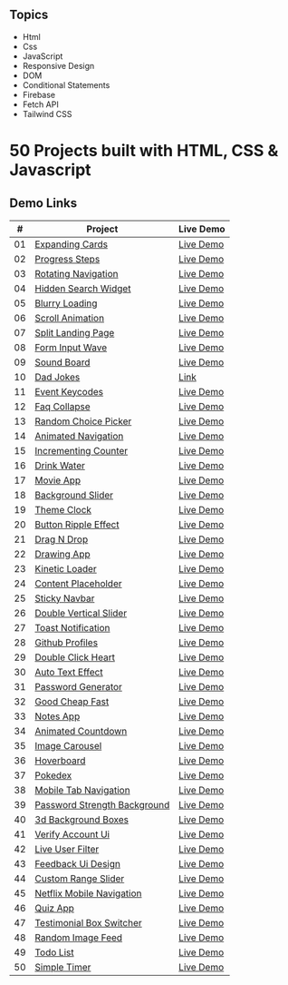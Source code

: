 ## Topics

- Html
- Css
- JavaScript
- Responsive Design
- DOM
- Conditional Statements
- Firebase
- Fetch API
- Tailwind CSS
	







# 50 Projects built with HTML, CSS & Javascript

## Demo Links

| #   | Project                                                                                                                          | Live Demo                                                                                                   |
| --- | -------------------------------------------------------------------------------------------------------------------------------- | ----------------------------------------------------------------------------------------------------------- |
| 01  | [Expanding Cards](https://github.com/furki-lab/50-projects-html-css-js/tree/main/1.%20Expanding%20Cards)                         |[Live Demo](https://expanding-cards-c1bc5.web.app )                                                               | 
| 02  | [Progress Steps](https://github.com/furki-lab/50-projects-html-css-js/tree/main/2.%20Progress%20bar)                             |[Live Demo](https://step-progress-bar.firebaseapp.com/)                                                           |
| 03  | [Rotating Navigation](https://github.com/furki-lab/50-projects-html-css-js/tree/main/3.%20Rotating%20Navigation)                 |[Live Demo](https://rotation-31c56.web.app/)                                                                      |
| 04  | [Hidden Search Widget](https://github.com/furki-lab/50-projects-html-css-js/tree/main/4.Hidden%20Search%20Widget)                |[Live Demo](https://hidden-search-widget.web.app/)                                                                |
| 05  | [Blurry Loading](https://github.com/furki-lab/50-projects-html-css-js/tree/main/5.%20Blurry%20Loading)                           |[Live Demo](https://blurry-loading-7387a.firebaseapp.com/)                                                        |
| 06  | [Scroll Animation](https://github.com/furki-lab/50-projects-html-css-js/tree/main/5.%20Blurry%20Loading)                         |[Live Demo](https://scroll-animation-e2916.web.app/)                                                              |
| 07  | [Split Landing Page](https://github.com/furki-lab/50-projects-html-css-js/tree/main/7.%20Split%20Landing%20Page)                 |[Live Demo](https://50projects50days.com/projects/split-landing-page/)                                                                                                     |
| 08  | [Form Input Wave](https://github.com/furki-lab/50-projects-html-css-js/tree/main/8.%20Form%20Input%20Wave)                       |[Live Demo](https://50projects50days.com/projects/form-wave/)                                                                                                     |
| 09  | [Sound Board](https://github.com/furki-lab/50-projects-html-css-js/tree/main/9.%20Sound%20Board)                                 |[Live Demo](https://50projects50days.com/projects/sound-board/)                                                                                                     |
| 10  | [Dad Jokes](https://github.com/furki-lab/50-projects-html-css-js/tree/main/10.%20Dad%20jokes)                                 |[Link]()                                                                     |
| 11  | [Event Keycodes](https://github.com/furki-lab/50-projects-html-css-js/tree/main/11.%20Event%20KeyCodes)                               | [Live Demo](https://50projects50days.com/projects/event-keycodes/)                |
| 12  | [Faq Collapse](https://github.com/furki-lab/50-projects-html-css-js/tree/main/12.%20FAQ%20Collapse)                                   | [Live Demo](https://50projects50days.com/projects/faq-collapse/)                  |
| 13  | [Random Choice Picker](https://github.com/furki-lab/50-projects-html-css-js/tree/main/13%2C%20Random%20Choice%20Picker)                   | [Live Demo](https://50projects50days.com/projects/random-choice-picker/)          |
| 14  | [Animated Navigation](https://github.com/furki-lab/50-projects-html-css-js/tree/main/14.%20Animated%20Navigation)                     | [Live Demo](https://50projects50days.com/projects/animated-navigation/)           |
| 15  | [Incrementing Counter](https://github.com/furki-lab/50-projects-html-css-js/tree/main/15.%20Incrementing%20Counter)                   | [Live Demo](https://50projects50days.com/projects/incrementing-counter/)          |
| 16  | [Drink Water](https://github.com/furki-lab/50-projects-html-css-js/tree/main/16.%20Drink%20Water%20App)                                     | [Live Demo](https://50projects50days.com/projects/drink-water/)                   |
| 17  | [Movie App](https://github.com/furki-lab/50-projects-html-css-js/tree/main/17.%20Movie%20App)                                         | [Live Demo](https://50projects50days.com/projects/movie-app/)                     |
| 18  | [Background Slider](https://github.com/furki-lab/50-projects-html-css-js/tree/main/18.%20Background%20Slider)                         | [Live Demo](https://50projects50days.com/projects/background-slider/)             |
| 19  | [Theme Clock](https://github.com/furki-lab/50-projects-html-css-js/tree/main/19.%20Theme%20Clock)                                     | [Live Demo](https://50projects50days.com/projects/theme-clock/)                   |
| 20  | [Button Ripple Effect](https://github.com/furki-lab/50-projects-html-css-js/tree/main/20.%20Button%20Ripple%20Effect)                   | [Live Demo](https://50projects50days.com/projects/button-ripple-effect/)          |
| 21  | [Drag N Drop](https://github.com/furki-lab/50-projects-html-css-js/tree/main/21.%20Drag%20N%20Drop)                                     | [Live Demo](https://50projects50days.com/projects/drag-n-drop/)                   |
| 22  | [Drawing App](https://github.com/furki-lab/50-projects-html-css-js/tree/main/22.%20Drawing%20App)                                     | [Live Demo](https://50projects50days.com/projects/drawing-app/)                   |
| 23  | [Kinetic Loader](https://github.com/furki-lab/50-projects-html-css-js/tree/main/23.%20Kinetic%20Css%20Loader)                               | [Live Demo](https://50projects50days.com/projects/kinetic-loader/)                |
| 24  | [Content Placeholder](https://github.com/furki-lab/50-projects-html-css-js/tree/main/24.%20Content%20Placeholder)                     | [Live Demo](https://50projects50days.com/projects/content-placeholder/)           |
| 25  | [Sticky Navbar](https://github.com/furki-lab/50-projects-html-css-js/tree/main/25.%20Sticky%20Navbar)                                 | [Live Demo](https://50projects50days.com/projects/sticky-navbar/)                 |
| 26  | [Double Vertical Slider](https://github.com/furki-lab/50-projects-html-css-js/tree/main/26.%20Vertical%20Slider)               | [Live Demo](https://50projects50days.com/projects/double-vertical-slider/)        |
| 27  | [Toast Notification](https://github.com/furki-lab/50-projects-html-css-js/tree/main/27.%20Toast%20Notification)                       | [Live Demo](https://50projects50days.com/projects/toast-notification/)            |
| 28  | [Github Profiles](https://github.com/furki-lab/50-projects-html-css-js/tree/main/28.%20Github%20Profiles)                             | [Live Demo](https://50projects50days.com/projects/github-profiles/)               |
| 29  | [Double Click Heart](https://github.com/furki-lab/50-projects-html-css-js/tree/main/29.%20Double%20Heart%20Click)                       | [Live Demo](https://50projects50days.com/projects/double-click-heart/)            |
| 30  | [Auto Text Effect](https://github.com/furki-lab/50-projects-html-css-js/tree/main/30.%20Auto%20Text%20Effect)                           | [Live Demo](https://50projects50days.com/projects/auto-text-effect/)              |
| 31  | [Password Generator](https://github.com/furki-lab/50-projects-html-css-js/tree/main/31.%20Password%20Generator)                       | [Live Demo](https://50projects50days.com/projects/password-generator/)            |
| 32  | [Good Cheap Fast](https://github.com/furki-lab/50-projects-html-css-js/tree/main/32.%20Good%20%2C%20Cheap%20%2C%20Fast%20Checkboxes)                             | [Live Demo](https://50projects50days.com/projects/good-cheap-fast/)               |
| 33  | [Notes App](https://github.com/furki-lab/50-projects-html-css-js/tree/main/33.%20Notes%20App)                                         | [Live Demo](https://50projects50days.com/projects/notes-app/)                     |
| 34  | [Animated Countdown](https://github.com/furki-lab/50-projects-html-css-js/tree/main/34.%20Animated%20Countdowns)                       | [Live Demo](https://50projects50days.com/projects/animated-countdown/)            |
| 35  | [Image Carousel](https://github.com/furki-lab/50-projects-html-css-js/tree/main/35.%20Image%20Carousel)                               | [Live Demo](https://50projects50days.com/projects/image-carousel/)                |
| 36  | [Hoverboard](https://github.com/furki-lab/50-projects-html-css-js/tree/main/36.%20Hoverboard)                                       | [Live Demo](https://50projects50days.com/projects/hoverboard/)                    |
| 37  | [Pokedex](https://github.com/furki-lab/50-projects-html-css-js/tree/main/37.%20Pokedex)                                             | [Live Demo](https://50projects50days.com/projects/pokedex/)                       |
| 38  | [Mobile Tab Navigation](https://github.com/furki-lab/50-projects-html-css-js/tree/main/38.%20Mobile%20Tab%20Navigation)                 | [Live Demo](https://50projects50days.com/projects/mobile-tab-navigation/)         |
| 39  | [Password Strength Background](https://github.com/furki-lab/50-projects-html-css-js/tree/main/39.%20Password%20Strength%20Background)   | [Live Demo](https://50projects50days.com/projects/password-strength-background/)  |
| 40  | [3d Background Boxes](https://github.com/furki-lab/50-projects-html-css-js/tree/main/40.%203D%20Background%20Boxes)                     | [Live Demo](https://50projects50days.com/projects/3d-background-boxes/)           |
| 41  | [Verify Account Ui](https://github.com/furki-lab/50-projects-html-css-js/tree/main/41.%20Verify%20Account%20UI)                         | [Live Demo](https://50projects50days.com/projects/verify-account-ui/)             |
| 42  | [Live User Filter](https://github.com/furki-lab/50-projects-html-css-js/tree/main/42.%20Live%20User%20Filter)                           | [Live Demo](https://50projects50days.com/projects/live-user-filter/)              |
| 43  | [Feedback Ui Design](https://github.com/furki-lab/50-projects-html-css-js/tree/main/43.%20Feedback%20UI%20Design)                       | [Live Demo](https://50projects50days.com/projects/feedback-ui-design/)            |
| 44  | [Custom Range Slider](https://github.com/furki-lab/50-projects-html-css-js/tree/main/44.%20Custom%20Range%20Slider)                     | [Live Demo](https://50projects50days.com/projects/custom-range-slider/)           |
| 45  | [Netflix Mobile Navigation](https://github.com/furki-lab/50-projects-html-css-js/tree/main/45.%20Netflix%20Navigation)         | [Live Demo](https://50projects50days.com/projects/netflix-mobile-navigation/)     |
| 46  | [Quiz App](https://github.com/furki-lab/50-projects-html-css-js/tree/main/46.%20Quiz%20App)                                           | [Live Demo](https://50projects50days.com/projects/quiz-app/)                      |
| 47  | [Testimonial Box Switcher](https://github.com/furki-lab/50-projects-html-css-js/tree/main/47.%20Testimonial%20Box%20Switcher)           | [Live Demo](https://50projects50days.com/projects/testimonial-box-switcher/)      |
| 48  | [Random Image Feed](https://github.com/furki-lab/50-projects-html-css-js/tree/main/48.%20Random%20Image%20Feed)                         | [Live Demo](https://50projects50days.com/projects/random-image-feed/)             |
| 49  | [Todo List](https://github.com/bradtraversy/50projects50days/tree/master/todo-list)                                         | [Live Demo](https://50projects50days.com/projects/todo-list/)                     |
| 50 | [Simple Timer](https://github.com/bradtraversy/50projects50days/tree/master/simple-timer)                                   | [Live Demo](https://50projects50days.com/projects/simple-timer/)                    |
